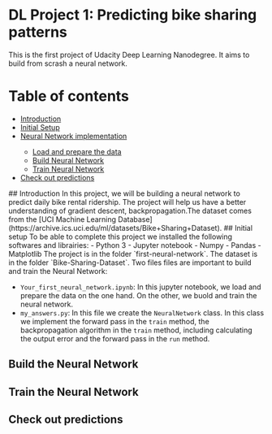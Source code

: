 # DL Project 1: Predicting bike sharing patterns
This is the first project of Udacity Deep Learning Nanodegree. It aims to build from scrash a neural network.
# Table of contents
<ul>
<li><a href="#intro">Introduction</a></li>
<li><a href="#setup">Initial Setup</a></li>
<li><a href="#nn">Neural Network implementation</a></li>
     <ul>
        <li><a href="#data">Load and prepare the data</a></li>
        <li><a href="#bnn">Build Neural Network</a></li>
        <li><a href="#tnn">Train Neural Network</a></li>
    </ul>
 <li><a href="#check">Check out predictions</a></li>
</ul>
<a id='intro'></a>
## Introduction 
In this project, we will be building a neural network to predict daily bike rental ridership. The project will help us have a better understanding of gradient descent, backpropagation.The dataset comes from the [UCI Machine Learning Database](https://archive.ics.uci.edu/ml/datasets/Bike+Sharing+Dataset). 
<a id='setup'></a>
## Initial setup
To be able to complete this project we installed the following softwares and librairies: 
- Python 3
- Jupyter notebook 
- Numpy
- Pandas
- Matplotlib
The project is in the folder `first-neural-network`. The dataset is in the folder `Bike-Sharing-Dataset`. Two files files are important to build and train the Neural Network:

- `Your_first_neural_network.ipynb`: In this jupyter notebook, we load and prepare the data on the one hand. On the other, we buold and train the neural network.
- `my_answers.py`: In this file we create the `NeuralNetwork` class. In this class we implement the forward pass  in the `train` method, the backpropagation algorithm in the `train` method, including calculating the output error and the forward pass in the `run` method.

<a id='bnn'></a>
## Build the Neural Network


<a id='tnn'></a>
## Train the Neural Network

<a id='check'></a>
## Check out predictions
